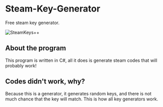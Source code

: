 # Steam-Key-Generator
Free steam key generator.

![SteamKeys++](https://raw.githubusercontent.com/Parad1st/Steam-Key-Generator/main/resources/SteamKeys%2B%2B.png)

## About the program

This program is written in C#, all it does is generate steam codes that will probably work!

## Codes didn't work, why?
Because this is a generator, it generates random keys, and there is not much chance that the key will match. This is how all key generators work.
